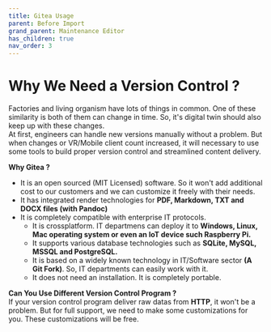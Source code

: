 ```yaml
---
title: Gitea Usage
parent: Before Import
grand_parent: Maintenance Editor
has_children: true
nav_order: 3
---
```


# **Why We Need a Version Control ?**
Factories and living organism have lots of things in common. One of these similarity is both of them can change in time. So, it's digital twin should also keep up with these changes.\
At first, engineers can handle new versions manually without a problem. But when changes or VR/Mobile client count increased, it will necessary to use some tools to build proper version control and streamlined content delivery.

**Why Gitea ?**
+ It is an open sourced (MIT Licensed) software. So it won't add additional cost to our customers and we can customize it freely with their needs.
+ It has integrated render technologies for **PDF, Markdown, TXT and DOCX files (with Pandoc)**
+ It is completely compatible with enterprise IT protocols.
  - It is crossplatform. IT departmens can deploy it to **Windows, Linux, Mac operating system or even an IoT device such Raspberry Pi.**
  - It supports various database technologies such as **SQLite, MySQL, MSSQL and PostgreSQL.**
  - It is based on a widely known technology in IT/Software sector **(A Git Fork)**. So, IT departments can easily work with it.
  - It does not need an installation. It is completely portable.

**Can You Use Different Version Control Program ?**\
If your version control program deliver raw datas from **HTTP**, it won't be a problem. But for full support, we need to make some customizations for you. These customizations will be free.
